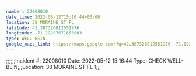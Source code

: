 ```yaml
---
number: 22008010
date_time: 2022-05-12T15:16:44+00:00
location: 38 MORAINE ST FL 
latitude: 42.387326812551976
longitude: -71.19297671653003
type: WELL BEIN
google_maps_link: https://maps.google.com/?q=42.387326812551976,-71.19297671653003
---
```


;;;;;;Incident #: 22008010   Date: 2022-05-12 15:16:44   Type: CHECK WELL-BEIN;;;Location: 38 MORAINE ST FL 1;;;
